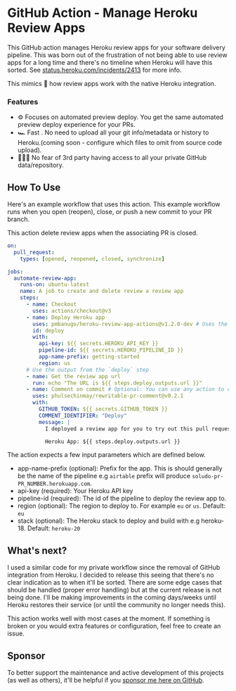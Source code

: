 # GitHub Action - Manage Heroku Review Apps

This GitHub action manages Heroku review apps for your software delivery pipeline. This was born out of the frustration of not being able to use review apps for a long time and there's no timeline when Heroku will have this sorted. See [status.heroku.com/incidents/2413](https://status.heroku.com/incidents/2413) for more info.

This mimics 💯 how review apps work with the native Heroku integration.

### Features

- ⚙️ Focuses on automated preview deploy. You get the same automated preview deploy experience for your PRs.
- 🏎 Fast . No need to upload all your git info/metadata or history to Heroku.(coming soon - configure which files to omit from source code upload).
- 🧘🏽‍♀️ No fear of 3rd party having access to all your private GitHub data/repository.

## How To Use

Here's an example workflow that uses this action. This example workflow runs when you open (reopen), close, or push a new commit to your PR branch.

This action delete review apps when the associating PR is closed.

```yaml
on:
  pull_request:
    types: [opened, reopened, closed, synchronize]

jobs:
  automate-review-app:
    runs-on: ubuntu-latest
    name: A job to create and delete review a review app
    steps:
      - name: Checkout
        uses: actions/checkout@v3
      - name: Deploy Heroku app
        uses: pmbanugo/heroku-review-app-actions@v1.2.0-dev # Uses the action
        id: deploy
        with:
          api-key: ${{ secrets.HEROKU_API_KEY }}
          pipeline-id: ${{ secrets.HEROKU_PIPELINE_ID }}
          app-name-prefix: getting-started
          region: us
      # Use the output from the `deploy` step
      - name: Get the review app url
        run: echo "The URL is ${{ steps.deploy.outputs.url }}"
      - name: Comment on commit # Optional: You can use any action to comment on the PR
        uses: phulsechinmay/rewritable-pr-comment@v0.2.1
        with:
          GITHUB_TOKEN: ${{ secrets.GITHUB_TOKEN }}
          COMMENT_IDENTIFIER: "Deploy"
          message: |
            I deployed a review app for you to try out this pull request 👇🏽

            Heroku App: ${{ steps.deploy.outputs.url }}
```

The action expects a few input parameters which are defined below.

- app-name-prefix (optional): Prefix for the app. This is should generally be the name of the pipeline e.g `airtable` prefix will produce `soludo-pr-PR_NUMBER.herokuapp.com`.
- api-key (required): Your Heroku API key
- pipeline-id (required): The id of the pipeline to deploy the review app to.
- region (optional): The region to deploy to. For example `eu` or `us`. Default: `eu`
- stack (optional): The Heroku stack to deploy and build with e.g heroku-18. Default: `heroku-20`

## What's next?

I used a similar code for my private workflow since the removal of GitHub integration from Heroku. I decided to release this seeing that there's no clear indication as to when it'll be sorted. There are some edge cases that should be handled (proper error handling) but at the current release is not being done. I'll be making improvements in the coming days/weeks until Heroku restores their service (or until the community no longer needs this).

This action works well with most cases at the moment. If something is broken or you would extra features or configuration, feel free to create an issue.

## Sponsor

To better support the maintenance and active development of this projects (as well as others), it'll be helpful if you [sponsor me here on GitHub](https://github.com/sponsors/pmbanugo).
